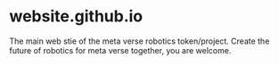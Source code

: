 # website.github.io
The main web stie of the meta verse robotics token/project. Create the future of robotics for meta verse together, you are welcome.
